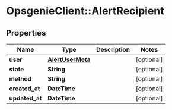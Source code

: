 # OpsgenieClient::AlertRecipient

## Properties
Name | Type | Description | Notes
------------ | ------------- | ------------- | -------------
**user** | [**AlertUserMeta**](AlertUserMeta.md) |  | [optional] 
**state** | **String** |  | [optional] 
**method** | **String** |  | [optional] 
**created_at** | **DateTime** |  | [optional] 
**updated_at** | **DateTime** |  | [optional] 



